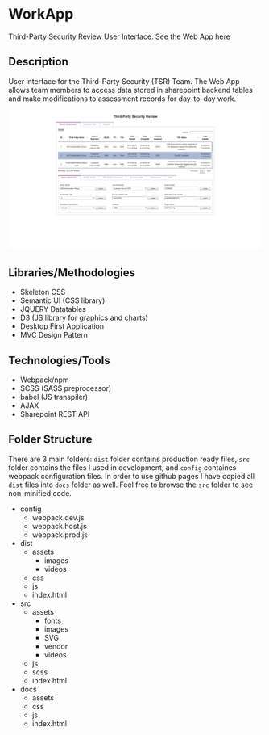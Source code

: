 # WorkApp

Third-Party Security Review User Interface. See the Web App [here](https://kennybecerra.github.io/WorkApp/)

## Description

User interface for the Third-Party Security (TSR) Team. The Web App allows team members to access data stored in sharepoint backend tables and make modifications to assessment records for day-to-day work.

![Website Screenshot](https://github.com/kennybecerra/WorkApp/blob/master/src/assets/images/Website_Screenshot.png "WorkApp")

## Libraries/Methodologies

- Skeleton CSS
- Semantic UI (CSS library)
- JQUERY Datatables
- D3 (JS library for graphics and charts)
- Desktop First Application
- MVC Design Pattern

## Technologies/Tools

- Webpack/npm
- SCSS (SASS preprocessor)
- babel (JS transpiler)
- AJAX
- Sharepoint REST API

## Folder Structure

There are 3 main folders: `dist` folder contains production ready files, `src` folder contains the files I used in development, and `config` containes webpack configuration files. In order to use github pages I have copied all `dist` files into `docs` folder as well. Feel free to browse the `src` folder to see non-minified code.

- config
  - webpack.dev.js
  - webpack.host.js
  - webpack.prod.js
- dist
  - assets
    - images
    - videos
  - css
  - js
  - index.html
- src
  - assets
    - fonts
    - images
    - SVG
    - vendor
    - videos
  - js
  - scss
  - index.html
- docs
  - assets
  - css
  - js
  - index.html
